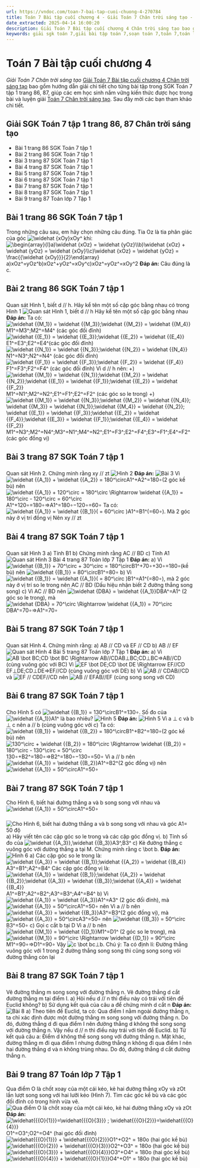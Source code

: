 ```yaml
---
url: https://vndoc.com/toan-7-bai-tap-cuoi-chuong-4-270784
title: Toán 7 Bài tập cuối chương 4 - Giải Toán 7 Chân trời sáng tạo - VnDoc.com
date_extracted: 2025-04-14 16:00:20
description: Giải Toán 7 Bài tập cuối chương 4 Chân trời sáng tạo bao gồm đáp án và lời giải chi tiết cho từng bài tập trong SGK Toán 7 cho các em học sinh tham khảo luyện Giải Toán 7 hiệu quả.
keywords: giải sgk toán 7,giải bài tập toán 7,soạn toán 7,toán 7,toán lớp 7,giải toán 7,sgk toán 7,toan 7,giai toan 7,toán 7 tập 1,toán lớp 7 tập 1,bài tập toán lớp 7,toán 7 chân trời sáng tạo,giải toán 7 chân trời sáng tạo,Bài tập cuối chương 4 trang 86 87,giải Toán 7 Bài tập cuối chương 4,Toán 7 Bài tập cuối chương 4,hình học 7,giải toán 7 trang 86 87 chân trời sáng tạo,bài tập cuối chương 4,bài tập cuối chương 4 lớp 7
---
```


# Toán 7 Bài tập cuối chương 4
 _Giải Toán 7 Chân trời sáng tạo_
[Giải Toán 7 Bài tập cuối chương 4 Chân trời sáng tạo](<https://vndoc.com/toan-7-bai-tap-cuoi-chuong-4-270784>) bao gồm hướng dẫn giải chi tiết cho từng bài tập trong SGK Toán 7 tập 1 trang 86, 87, giúp các em học sinh nắm vững kiến thức được học trong bài và luyện giải [Toán 7 Chân trời sáng tạo](<https://vndoc.com/toan-7-tap-1-ctst>). Sau đây mời các bạn tham khảo chi tiết.
## Giải SGK Toán 7 tập 1 trang 86, 87 Chân trời sáng tạo
  * Bài 1 trang 86 SGK Toán 7 tập 1
  * Bài 2 trang 86 SGK Toán 7 tập 1
  * Bài 3 trang 87 SGK Toán 7 tập 1
  * Bài 4 trang 87 SGK Toán 7 tập 1
  * Bài 5 trang 87 SGK Toán 7 tập 1
  * Bài 6 trang 87 SGK Toán 7 tập 1
  * Bài 7 trang 87 SGK Toán 7 tập 1
  * Bài 8 trang 87 SGK Toán 7 tập 1
  * Bài 9 trang 87 Toán lớp 7 Tập 1

## Bài 1 trang 86 SGK Toán 7 tập 1
Trong những câu sau, em hãy chọn những câu đúng.
Tia Oz là tia phân giác của góc ![\\widehat {xOy}](https://i.vdoc.vn/data/image/blank.png)xOy^ khi:
![\\begin{array}{l}a\)\\widehat {xOz} = \\widehat {yOz}\\\\b\)\\widehat {xOz} + \\widehat {yOz} = \\widehat {xOy}\\\\c\)\\widehat {xOz} = \\widehat {yOz} = \\frac{{\\widehat {xOy}}}{2}\\end{array}](https://i.vdoc.vn/data/image/blank.png)a\)xOz^=yOz^b\)xOz^+yOz^=xOy^c\)xOz^=yOz^=xOy^2
**Đáp án:**
Câu đúng là c.
## Bài 2 trang 86 SGK Toán 7 tập 1
### 
Quan sát Hình 1, biết d // h. Hãy kể tên một số cặp góc bằng nhau có trong Hình 1
![Quan sát Hình 1, biết d // h Hãy kể tên một số cặp góc bằng nhau](https://i.vdoc.vn/data/image/2022/07/13/bai-2-trang-86-toan-lop-7-tap-1.png)
**Đáp án:**
Ta có: ![\\widehat {{M_1}} = \\widehat {{M_3}};\\widehat {{M_2}} = \\widehat {{M_4}}](https://i.vdoc.vn/data/image/blank.png)M1^=M3^;M2^=M4^ \(các góc đối đỉnh\)
![\\widehat {{E_1}} = \\widehat {{E_3}};\\widehat {{E_2}} = \\widehat {{E_4}}](https://i.vdoc.vn/data/image/blank.png)E1^=E3^;E2^=E4^\(các góc đối đỉnh\)
![\\widehat {{N_1}} = \\widehat {{N_3}};\\widehat {{N_2}} = \\widehat {{N_4}}](https://i.vdoc.vn/data/image/blank.png)N1^=N3^;N2^=N4^ \(các góc đối đỉnh\)
![\\widehat {{F_1}} = \\widehat {{F_3}};\\widehat {{F_2}} = \\widehat {{F_4}}](https://i.vdoc.vn/data/image/blank.png)F1^=F3^;F2^=F4^ \(các góc đối đỉnh\)
Vì d // h nên:
+\) ![\\widehat {{M_1}} = \\widehat {{N_1}};\\widehat {{M_2}} = \\widehat {{N_2}};\\widehat {{E_1}} = \\widehat {{F_1}};\\widehat {{E_2}} = \\widehat {{F_2}}](https://i.vdoc.vn/data/image/blank.png)M1^=N1^;M2^=N2^;E1^=F1^;E2^=F2^ \(các góc so le trong\)
+\) ![\\widehat {{M_1}} = \\widehat {{N_3}};\\widehat {{M_2}} = \\widehat {{N_4}}; \\widehat {{M_3}} = \\widehat {{N_1}};\\widehat {{M_4}} = \\widehat {{N_2}}; \\widehat {{E_1}} = \\widehat {{F_3}};\\widehat {{E_2}} = \\widehat {{F_4}};\\widehat {{E_3}} = \\widehat {{F_1}};\\widehat {{E_4}} = \\widehat {{F_2}}](https://i.vdoc.vn/data/image/blank.png)M1^=N3^;M2^=N4^;M3^=N1^;M4^=N2^;E1^=F3^;E2^=F4^;E3^=F1^;E4^=F2^ \(các góc đồng vị\)
## Bài 3 trang 87 SGK Toán 7 tập 1
### 
Quan sát Hình 2.
Chứng minh rằng xy // zt
![Hình 2](https://i.vdoc.vn/data/image/2023/11/20/Bai-tap-cuoi-chuong-4-2.jpg)
**Đáp án:**
![Bài 3](https://i.vdoc.vn/data/image/2023/11/20/Bai-tap-cuoi-chuong-4-3.jpg)
Vì ![\\widehat {{A_1}} + \\widehat {{A_2}} = 180^\\circ](https://i.vdoc.vn/data/image/blank.png)A1^+A2^=180∘\(2 góc kề bù\) nên ![\\widehat {{A_1}} + 120^\\circ  = 180^\\circ  \\Rightarrow \\widehat {{A_1}} = 180^\\circ  - 120^\\circ  = 60^\\circ](https://i.vdoc.vn/data/image/blank.png)A1^+120∘=180∘⇒A1^=180∘−120∘=60∘
Ta có: ![\\widehat {{A_1}} = \\widehat {{B_1}}\( = 60^\\circ \)](https://i.vdoc.vn/data/image/blank.png)A1^=B1^\(=60∘\). Mà 2 góc này ở vị trí đồng vị
Nên xy // zt
## Bài 4 trang 87 SGK Toán 7 tập 1
### 
Quan sát Hình 3
a\) Tính B1
b\) Chứng minh rằng AC // BD
c\) Tính A1
![Quan sát Hình 3 Bài 4 trang 87 Toán lớp 7 Tập 1](https://i.vdoc.vn/data/image/2022/07/13/bai-4-trang-87-toan-lop-7-tap-1.png)
**Đáp án:**
a\) Vì ![\\widehat {{B_1}} + 70^\\circ  + 30^\\circ  = 180^\\circ](https://i.vdoc.vn/data/image/blank.png)B1^+70∘+30∘=180∘\(kề bù\) nên ![\\widehat {{B_1}} = 80^\\circ](https://i.vdoc.vn/data/image/blank.png)B1^=80∘
b\) Vì ![\\widehat {{B_1}} = \\widehat {{A_1}}\( = 80^\\circ \)](https://i.vdoc.vn/data/image/blank.png)B1^=A1^\(=80∘\), mà 2 góc này ở vị trí so le trong nên AC // BD \(Dấu hiệu nhận biết 2 đường thẳng song song\)
c\) Vì AC // BD nên ![\\widehat {DBA} = \\widehat {{A_1}}](https://i.vdoc.vn/data/image/blank.png)DBA^=A1^ \(2 góc so le trong\), mà ![\\widehat {DBA} = 70^\\circ  \\Rightarrow \\widehat {{A_1}} = 70^\\circ](https://i.vdoc.vn/data/image/blank.png)DBA^=70∘⇒A1^=70∘
## Bài 5 trang 87 SGK Toán 7 tập 1
### 
Quan sát Hình 4. Chứng minh rằng:
a\) AB // CD và EF // CD
b\) AB // EF
![Quan sát Hình 4 Bài 5 trang 87 Toán lớp 7 Tập 1](https://i.vdoc.vn/data/image/2022/07/13/bai-5-trang-87-toan-lop-7-tap-1.png)
**Đáp án:**
a\) Vì ![AB \\bot BC;CD \\bot BC \\Rightarrow AB//CD](https://i.vdoc.vn/data/image/blank.png)AB⊥BC;CD⊥BC⇒AB//CD \(cùng vuông góc với BC\)
Vì ![EF \\bot DE;CD \\bot DE \\Rightarrow EF//CD](https://i.vdoc.vn/data/image/blank.png)EF⊥DE;CD⊥DE⇒EF//CD \(cùng vuông góc với DE\)
b\) Vì ![AB // CD](https://i.vdoc.vn/data/image/blank.png)AB//CD và ![EF // CD](https://i.vdoc.vn/data/image/blank.png)EF//CD nên ![AB // EF](https://i.vdoc.vn/data/image/blank.png)AB//EF \(cùng song song với CD\)
## Bài 6 trang 87 SGK Toán 7 tập 1
### 
Cho Hình 5 có ![\\widehat {{B_1}} = 130^\\circ](https://i.vdoc.vn/data/image/blank.png)B1^=130∘. Số đo của ![\\widehat {{A_1}}](https://i.vdoc.vn/data/image/blank.png)A1^ là bao nhiêu?
![Hình 5](https://i.vdoc.vn/data/image/2023/11/20/Bai-tap-cuoi-chuong-4-6.jpg)
**Đáp án:**
![Hình 5](https://i.vdoc.vn/data/image/2023/11/20/Bai-tap-cuoi-chuong-4-7.jpg)
Vì a ⊥ c và b ⊥ c nên a // b \(cùng vuông góc với c\)
Ta có: ![\\widehat {{B_1}} + \\widehat {{B_2}} = 180^\\circ](https://i.vdoc.vn/data/image/blank.png)B1^+B2^=180∘\(2 góc kề bù\) nên ![130^\\circ  + \\widehat {{B_2}} = 180^\\circ  \\Rightarrow \\widehat {{B_2}} = 180^\\circ  - 130^\\circ  = 50^\\circ](https://i.vdoc.vn/data/image/blank.png)130∘+B2^=180∘⇒B2^=180∘−130∘=50∘
Vì a // b nên ![\\widehat {{A_1}} = \\widehat {{B_2}}](https://i.vdoc.vn/data/image/blank.png)A1^=B2^\(2 góc đồng vị\) nên ![\\widehat {{A_1}} = 50^\\circ](https://i.vdoc.vn/data/image/blank.png)A1^=50∘
## Bài 7 trang 87 SGK Toán 7 tập 1
Cho Hình 6, biết hai đường thẳng a và b song song với nhau và ![\\widehat {{A_1}} = 50^\\circ](https://i.vdoc.vn/data/image/blank.png)A1^=50∘
### 
![Cho Hình 6, biết hai đường thẳng a và b song song với nhau và góc A1= 50 độ](https://i.vdoc.vn/data/image/2022/07/13/bai-7-trang-87-toan-lop-7-tap-1.png)
a\) Hãy viết tên các cặp góc so le trong và các cặp góc đồng vị.
b\) Tính số đo của ![\\widehat {{A_3}},\\widehat {{B_3}}](https://i.vdoc.vn/data/image/blank.png)A3^,B3^
c\) Kẻ đường thẳng c vuông góc với đường thẳng a tại M. Chứng minh rằng c \bot b.
**Đáp án:**
![Hình 6](https://i.vdoc.vn/data/image/2023/11/20/Bai-tap-cuoi-chuong-4-9.jpg)
a\) Các cặp góc so le trong là: ![\\widehat {{A_3}} = \\widehat {{B_1}};\\widehat {{A_2}} = \\widehat {{B_4}}](https://i.vdoc.vn/data/image/blank.png)A3^=B1^;A2^=B4^
Các cặp góc đồng vị là: ![\\widehat {{A_1}} = \\widehat {{B_1}};\\widehat {{A_2}} = \\widehat {{B_2}};\\widehat {{A_3}} = \\widehat {{B_3}};\\widehat {{A_4}} = \\widehat {{B_4}}](https://i.vdoc.vn/data/image/blank.png)A1^=B1^;A2^=B2^;A3^=B3^;A4^=B4^
b\) Vì ![\\widehat {{A_1}} = \\widehat {{A_3}}](https://i.vdoc.vn/data/image/blank.png)A1^=A3^ \(2 góc đối đỉnh\), mà ![\\widehat {{A_1}} = 50^\\circ](https://i.vdoc.vn/data/image/blank.png)A1^=50∘ nên
Vì a // b nên ![\\widehat {{A_3}} = \\widehat {{B_3}}](https://i.vdoc.vn/data/image/blank.png)A3^=B3^\(2 góc đồng vị\), mà ![\\widehat {{A_3}} = 50^\\circ](https://i.vdoc.vn/data/image/blank.png)A3^=50∘ nên ![\\widehat {{B_3}} = 50^\\circ](https://i.vdoc.vn/data/image/blank.png)B3^=50∘
c\) Gọi c cắt b tại D
Vì a // b nên ![\\widehat {{M_1}} = \\widehat {{D_1}}](https://i.vdoc.vn/data/image/blank.png)M1^=D1^ \(2 góc so le trong\), mà ![\\widehat {{M_1}} = 90^\\circ  \\Rightarrow \\widehat {{D_1}} = 90^\\circ](https://i.vdoc.vn/data/image/blank.png)M1^=90∘⇒D1^=90∘
Vậy ![c \\bot b](https://i.vdoc.vn/data/image/blank.png)c⊥b.
Chú ý: Ta có định lí: Đường thẳng vuông góc với 1 trong 2 đường thẳng song song thì cũng song song vói đường thẳng còn lại
## Bài 8 trang 87 SGK Toán 7 tập 1
### 
Vẽ đường thẳng m song song với đường thẳng n. Vẽ đường thẳng d cắt đường thẳng m tại điểm I.
a\) Hỏi nếu d // n thì điều này có trái với tiên đề Euclid không?
b\) Sử dụng kết quả của câu a để chứng minh d cắt n
**Đáp án:**
![Bài 8](https://i.vdoc.vn/data/image/2023/11/20/Bai-tap-cuoi-chuong-4-10.jpg)
a\) Theo tiên đề Euclid, ta có:
Qua điểm I nằm ngoài đường thẳng n, ta chỉ xác định được một đường thẳng m song song với đường thẳng n.
Do đó, đường thẳng d đi qua điểm I nên đường thẳng d không thể song song với đường thẳng n.
Vậy nếu d // n thì điều này trái với tiên đề Euclid.
b\) Từ kết quả câu a: Điểm d không thể song song với đường thẳng n.
Mặt khác, đường thẳng m đi qua điểm I nhưng đường thẳng n không đi qua điểm I nên hai đường thẳng d và n không trùng nhau.
Do đó, đường thẳng d cắt đường thẳng n.
## **Bài 9 trang 87 Toán lớp 7 Tập 1**
Qua điểm O là chốt xoay của một cái kéo, kẻ hai đường thẳng xOy và zOt lần lượt song song với hai lưỡi kéo \(Hình 7\). Tìm các góc kề bù và các góc đối đỉnh có trong hình vừa vẽ.
![Qua điểm O là chốt xoay của một cái kéo, kẻ hai đường thẳng xOy và zOt](https://i.vdoc.vn/data/image/2022/07/13/bai-9-trang-87-toan-lop-7-tap-1.png)
**Đáp án:**
![\\widehat{{{O}_{1}}}=\\widehat{{{O}_{3}}} ; \\widehat{{{O}_{2}}}=\\widehat{{{O}_{4}}}](https://i.vdoc.vn/data/image/blank.png) O1^=O3^;O2^=O4^ \(hai góc đối đỉnh\)
![\\widehat{{{O}_{1}}} + \\widehat{{{O}_{2}}}](https://i.vdoc.vn/data/image/blank.png)O1^+O2^ = 180o \(hai góc kề bù\)
![\\widehat{{{O}_{2}}} + \\widehat{{{O}_{3}}}](https://i.vdoc.vn/data/image/blank.png)O2^+O3^ = 180o \(hai góc kề bù\)
![\\widehat{{{O}_{3}}} + \\widehat{{{O}_{4}}}](https://i.vdoc.vn/data/image/blank.png)O3^+O4^ = 180o \(hai góc kề bù\)
![\\widehat{{{O}_{4}}} + \\widehat{{{O}_{1}}}](https://i.vdoc.vn/data/image/blank.png)O4^+O1^ = 180o \(hai góc kề bù\)
